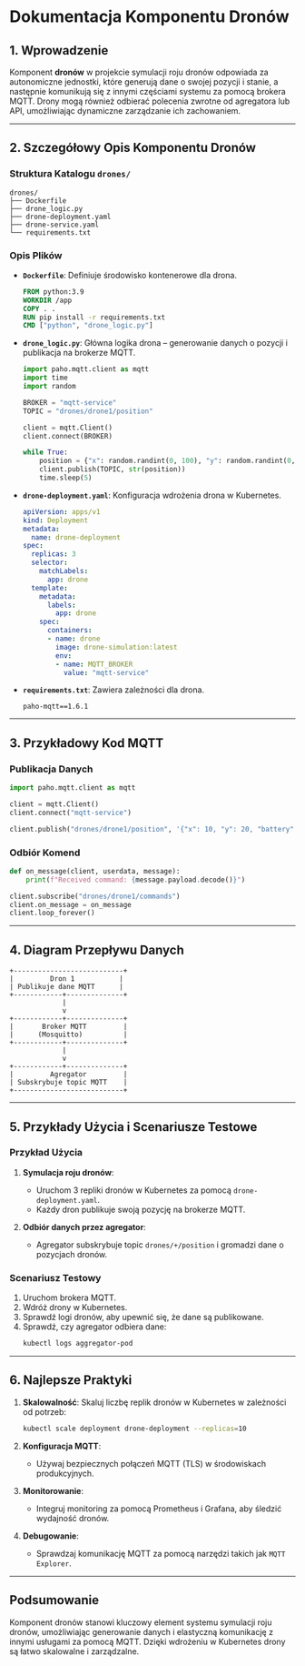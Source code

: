 
# Dokumentacja Komponentu Dronów

## 1. Wprowadzenie

Komponent **dronów** w projekcie symulacji roju dronów odpowiada za autonomiczne jednostki, które generują dane o swojej pozycji i stanie, a następnie komunikują się z innymi częściami systemu za pomocą brokera MQTT. Drony mogą również odbierać polecenia zwrotne od agregatora lub API, umożliwiając dynamiczne zarządzanie ich zachowaniem.

---

## 2. Szczegółowy Opis Komponentu Dronów

### Struktura Katalogu `drones/`

```
drones/
├── Dockerfile
├── drone_logic.py
├── drone-deployment.yaml
├── drone-service.yaml
└── requirements.txt
```

### Opis Plików

- **`Dockerfile`**: Definiuje środowisko kontenerowe dla drona.
  ```dockerfile
  FROM python:3.9
  WORKDIR /app
  COPY . .
  RUN pip install -r requirements.txt
  CMD ["python", "drone_logic.py"]
  ```

- **`drone_logic.py`**: Główna logika drona – generowanie danych o pozycji i publikacja na brokerze MQTT.
  
  ```python
  import paho.mqtt.client as mqtt
  import time
  import random

  BROKER = "mqtt-service"
  TOPIC = "drones/drone1/position"

  client = mqtt.Client()
  client.connect(BROKER)

  while True:
      position = {"x": random.randint(0, 100), "y": random.randint(0, 100), "battery": random.randint(20, 100)}
      client.publish(TOPIC, str(position))
      time.sleep(5)
  ```

- **`drone-deployment.yaml`**: Konfiguracja wdrożenia drona w Kubernetes.
  
  ```yaml
  apiVersion: apps/v1
  kind: Deployment
  metadata:
    name: drone-deployment
  spec:
    replicas: 3
    selector:
      matchLabels:
        app: drone
    template:
      metadata:
        labels:
          app: drone
      spec:
        containers:
        - name: drone
          image: drone-simulation:latest
          env:
          - name: MQTT_BROKER
            value: "mqtt-service"
  ```

- **`requirements.txt`**: Zawiera zależności dla drona.
  
  ```
  paho-mqtt==1.6.1
  ```

---

## 3. Przykładowy Kod MQTT

### Publikacja Danych

```python
import paho.mqtt.client as mqtt

client = mqtt.Client()
client.connect("mqtt-service")

client.publish("drones/drone1/position", '{"x": 10, "y": 20, "battery": 95}')
```

### Odbiór Komend

```python
def on_message(client, userdata, message):
    print(f"Received command: {message.payload.decode()}")

client.subscribe("drones/drone1/commands")
client.on_message = on_message
client.loop_forever()
```

---

## 4. Diagram Przepływu Danych

```
+---------------------------+
|         Dron 1           |
| Publikuje dane MQTT      |
+------------+--------------+
             |
             v
+------------+--------------+
|       Broker MQTT         |
|      (Mosquitto)          |
+------------+--------------+
             |
             v
+------------+--------------+
|         Agregator         |
| Subskrybuje topic MQTT    |
+---------------------------+
```

---

## 5. Przykłady Użycia i Scenariusze Testowe

### Przykład Użycia

1. **Symulacja roju dronów**:
   - Uruchom 3 repliki dronów w Kubernetes za pomocą `drone-deployment.yaml`.
   - Każdy dron publikuje swoją pozycję na brokerze MQTT.

2. **Odbiór danych przez agregator**:
   - Agregator subskrybuje topic `drones/+/position` i gromadzi dane o pozycjach dronów.

### Scenariusz Testowy

1. Uruchom brokera MQTT.
2. Wdróż drony w Kubernetes.
3. Sprawdź logi dronów, aby upewnić się, że dane są publikowane.
4. Sprawdź, czy agregator odbiera dane:
   ```bash
   kubectl logs aggregator-pod
   ```

---

## 6. Najlepsze Praktyki

1. **Skalowalność**: Skaluj liczbę replik dronów w Kubernetes w zależności od potrzeb:
   ```bash
   kubectl scale deployment drone-deployment --replicas=10
   ```

2. **Konfiguracja MQTT**:
   - Używaj bezpiecznych połączeń MQTT (TLS) w środowiskach produkcyjnych.

3. **Monitorowanie**:
   - Integruj monitoring za pomocą Prometheus i Grafana, aby śledzić wydajność dronów.

4. **Debugowanie**:
   - Sprawdzaj komunikację MQTT za pomocą narzędzi takich jak `MQTT Explorer`.

---

## Podsumowanie

Komponent dronów stanowi kluczowy element systemu symulacji roju dronów, umożliwiając generowanie danych i elastyczną komunikację z innymi usługami za pomocą MQTT. Dzięki wdrożeniu w Kubernetes drony są łatwo skalowalne i zarządzalne.
